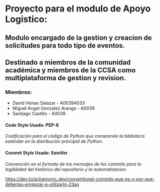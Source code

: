 # Proyecto para el modulo de Apoyo Logistico:

## Modulo encargado de la gestion y creacion de solicitudes para todo tipo de eventos.
## Destinado a miembros de la comunidad académica y miembros de la CCSA como multiplataforma de gestion y revision.

### Miembros:

- David Henao Salazar - A00394033
- Miguel Angel Gonzalez Arango - A0039
- Santiago Castillo - A0039

#### Code Style Usado: PEP-8

*Codificación para el código de Python que comprende la biblioteca estándar en la distribución principal de Python.*

#### Commit Style Usado: SemVer

*Convención en el formato de los mensajes de los commits para la legibilidad del histórico del repositorio y la automatizacion.*

https://dev.to/achamorro_dev/conventional-commits-que-es-y-por-que-deberias-empezar-a-utilizarlo-23an
